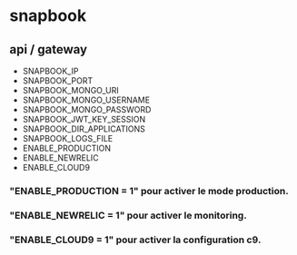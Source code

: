 # snapbook
## api / gateway

- SNAPBOOK_IP
- SNAPBOOK_PORT
- SNAPBOOK_MONGO_URI
- SNAPBOOK_MONGO_USERNAME
- SNAPBOOK_MONGO_PASSWORD
- SNAPBOOK_JWT_KEY_SESSION
- SNAPBOOK_DIR_APPLICATIONS
- SNAPBOOK_LOGS_FILE
- ENABLE_PRODUCTION
- ENABLE_NEWRELIC
- ENABLE_CLOUD9

### "ENABLE_PRODUCTION = 1" pour activer le mode production.
### "ENABLE_NEWRELIC = 1" pour activer le monitoring.
### "ENABLE_CLOUD9 = 1" pour activer la configuration c9.